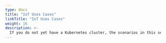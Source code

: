 ```yaml
---
type: docs
title: "IoT Uses Cases"
linkTitle: "IoT Uses Cases"
weight: 16
description: >-
  If you do not yet have a Kubernetes cluster, the scenarios in this section will guide you on using AKS as an Azure Arc-enabled Kubernetes cluster and simulate Azure IoT Edge environment in an automated fashion.
---
```

